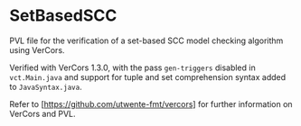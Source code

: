 # SetBasedSCC
PVL file for the verification of a set-based SCC model checking algorithm using VerCors.

Verified with VerCors 1.3.0, with the pass ```gen-triggers``` disabled in ```vct.Main.java``` and support for tuple and set comprehension syntax added to ```JavaSyntax.java```.

Refer to [https://github.com/utwente-fmt/vercors] for further information on VerCors and PVL.
